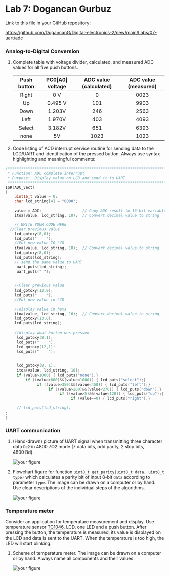# Lab 7:  Dogancan Gurbuz

Link to this file in your GitHub repository:

https://github.com/DogancanG/Digital-electronics-2/new/main/Labs/07-uart/adc

### Analog-to-Digital Conversion

1. Complete table with voltage divider, calculated, and measured ADC values for all five push buttons.

   | **Push button** | **PC0[A0] voltage** | **ADC value (calculated)** | **ADC value (measured)** |
   | :-: | :-: | :-: | :-: |
   | Right  | 0&nbsp;V | 0   | 0023 |
   | Up     | 0.495&nbsp;V | 101 | 9903 |
   | Down   |   1.203V    |   246  |2563  |
   | Left   |   1.970V    |  403   | 4093 |
   | Select |    3.182V  |  651   |6393  |
   | none   |    5V   |   1023  | 1023 |
2. Code listing of ACD interrupt service routine for sending data to the LCD/UART and identification of the pressed button. Always use syntax highlighting and meaningful comments:

```c
/**********************************************************************
 * Function: ADC complete interrupt
 * Purpose:  Display value on LCD and send it to UART.
 **********************************************************************/
ISR(ADC_vect)
{
    uint16_t value = 0;
    char lcd_string[4] = "0000";

    value = ADC;                  // Copy ADC result to 16-bit variable
    itoa(value, lcd_string, 10);  // Convert decimal value to string

    // WRITE YOUR CODE HERE
  //Clear previous value
    lcd_gotoxy(8,0);
    lcd_puts("    ");
    //Put new value TO LCD
    itoa(value, lcd_string, 10);  // Convert decimal value to string
    lcd_gotoxy(8,0);
    lcd_puts(lcd_string);
    // send the same value to UART
     uart_puts(lcd_string);
     uart_puts(" ");
     
     
    //Clear previous value
    lcd_gotoxy(13,0);
    lcd_puts("    ");
    //Put new value to LCD
    
    //display value in hexa
    itoa(value, lcd_string, 16);  // Convert decimal value to string
    lcd_gotoxy(13,0);
    lcd_puts(lcd_string);
    
    //display what button was pressed
     lcd_gotoxy(8,1);
     lcd_puts("    ");
     lcd_gotoxy(12,1);
     lcd_puts("    ");
    
    
     lcd_gotoxy(8, 1);
     itoa(value, lcd_string, 10);
     if (value>1000) { lcd_puts("none");}
         if ((value>600)&&(value<1000)) { lcd_puts("select");}
              if ((value>350)&&(value<450)) { lcd_puts("left");}
                   if ((value>200)&&(value<270)) { lcd_puts("down");}
                        if ((value>5)&&(value<120)) { lcd_puts("up");}
                             if (value==0) { lcd_puts("right");}
             
     // lcd_puts(lcd_string);
;
}
```

### UART communication

1. (Hand-drawn) picture of UART signal when transmitting three character data `De2` in 4800 7O2 mode (7 data bits, odd parity, 2 stop bits, 4800&nbsp;Bd).

   ![your figure]()

2. Flowchart figure for function `uint8_t get_parity(uint8_t data, uint8_t type)` which calculates a parity bit of input 8-bit `data` according to parameter `type`. The image can be drawn on a computer or by hand. Use clear descriptions of the individual steps of the algorithms.

   ![your figure]()

### Temperature meter

Consider an application for temperature measurement and display. Use temperature sensor [TC1046](http://ww1.microchip.com/downloads/en/DeviceDoc/21496C.pdf), LCD, one LED and a push button. After pressing the button, the temperature is measured, its value is displayed on the LCD and data is sent to the UART. When the temperature is too high, the LED will start blinking.

1. Scheme of temperature meter. The image can be drawn on a computer or by hand. Always name all components and their values.

   ![your figure]()

